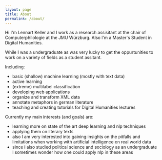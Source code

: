 ```yaml
---
layout: page
title: About
permalink: /about/
---
```


Hi I'm Lennart Keller and I work as a research assisitant at the chair of Computerphilologie at the JMU Würzburg. Also I'm a Master's Student in Digital Humanities.

While I was a undergraduate as was very lucky to get the oppurtunities to work on a variety of fields as a student assitant.

Including:

* basic (shallow) machine learning (mostly with text data)
* active learning
* (extreme) multilabel classification
* developing web applications
* organize and transform XML data
* annotate metaphors in german literature
* teaching and creating tutorials for Digital Humanities lectures

Currently my main interests (and goals) are:

* learning more on state of the art deep learning and nlp techniques
* applying them on literary texts
* also I am very interested into gaining insights on the pitfalls and limitations when working with artificial intelligence on real world data
* since i also studied political science and sociology as an undergraduate I sometimes wonder how one could apply nlp in these areas


